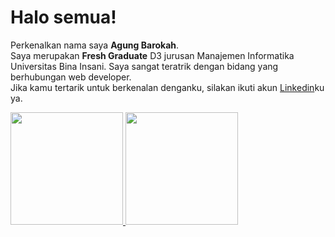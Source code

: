 # Halo semua! 

Perkenalkan nama saya **Agung Barokah**.  
Saya merupakan **Fresh Graduate** D3 jurusan Manajemen Informatika Universitas Bina Insani. Saya sangat teratrik dengan bidang yang berhubungan web developer.  
Jika kamu tertarik untuk berkenalan denganku, silakan ikuti akun [Linkedin](www.linkedin.com/in/agung-barokah)ku ya.

<p align="left">
<a href="https://github.com/gilangadhan">
  <img height="180em" src="https://github-readme-stats-eight-theta.vercel.app/api?username=gilangadhan&show_icons=true&theme=algolia&include_all_commits=true&count_private=true"/>
  <img height="180em" src="https://github-readme-stats-eight-theta.vercel.app/api/top-langs/?username=gilangadhan&layout=compact&langs_count=8&theme=algolia"/>
</a>
</p>
